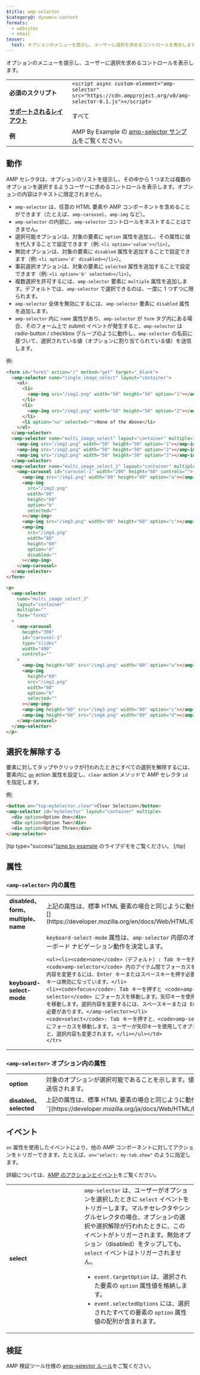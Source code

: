 ```yaml
---
$title: amp-selector
$category@: dynamic-content
formats:
  - websites
  - email
teaser:
  text: オプションのメニューを提示し、ユーザーに選択を求めるコントロールを表示します。
---
```


<!--
       Copyright 2016 The AMP HTML Authors. All Rights Reserved.

       Licensed under the Apache License, Version 2.0 (the "License");
     you may not use this file except in compliance with the License.
     You may obtain a copy of the License at

     http://www.apache.org/licenses/LICENSE-2.0

     Unless required by applicable law or agreed to in writing, software
     distributed under the License is distributed on an "AS-IS" BASIS,
     WITHOUT WARRANTIES OR CONDITIONS OF ANY KIND, either express or implied.
     See the License for the specific language governing permissions and
     limitations under the License.
-->

オプションのメニューを提示し、ユーザーに選択を求めるコントロールを表示します。

<table>
  <tr>
    <td class="col-fourty" width="40%"><strong>必須のスクリプト</strong></td>
      <td><code>&lt;script async custom-element="amp-selector" src="https://cdn.ampproject.org/v0/amp-selector-0.1.js">&lt;/script></code></td>
  </tr>
  <tr>
    <td class="col-fourty"><strong><a href="../../../documentation/guides-and-tutorials/develop/style_and_layout/control_layout.md">サポートされるレイアウト</a></strong></td>
    <td>すべて</td>
  </tr>
  <tr>
    <td class="col-fourty"><strong>例</strong></td>
    <td>AMP By Example の <a href="https://ampbyexample.com/components/amp-selector/">amp-selector サンプル</a>をご覧ください。</td>
  </tr>
</table>

## 動作 <a name="behavior"></a>

AMP セレクタは、オプションのリストを提示し、その中から 1 つまたは複数のオプションを選択するようユーザーに求めるコントロールを表示します。オプションの内容はテキストに限定されません。

- `amp-selector` は、任意の HTML 要素や AMP コンポーネントを含めることができます（たとえば、`amp-carousel`、`amp-img` など）。
- `amp-selector` の内部に、`amp-selector` コントロールをネストすることはできません。
- 選択可能オプションは、対象の要素に `option` 属性を追加し、その属性に値を代入することで設定できます（例: `<li option='value'></li>`）。
- 無効オプションは、対象の要素に `disabled` 属性を追加することで設定できます（例: `<li option='d' disabled></li>`）。
- 事前選択オプションは、対象の要素に `selected` 属性を追加することで設定できます（例: `<li option='b' selected></li>`）。
- 複数選択を許可するには、`amp-selector` 要素に `multiple` 属性を追加します。デフォルトでは、`amp-selector` で選択できるのは、一度に 1 つずつに限られます。
- `amp-selector` 全体を無効にするには、`amp-selector` 要素に `disabled` 属性を追加します。
- `amp-selector` 内に `name` 属性があり、`amp-selector` が `form` タグ内にある場合、そのフォーム上で submit イベントが発生すると、`amp-selector` は radio-button / checkbox グループのように動作し、`amp-selector` の名前に基づいて、選択されている値（オプションに割り当てられている値）を送信します。

例:

```html
<form id="form1" action="/" method="get" target="_blank">
  <amp-selector name="single_image_select" layout="container">
    <ul>
      <li>
        <amp-img src="/img1.png" width="50" height="50" option="1"></amp-img>
      </li>
      <li>
        <amp-img src="/img2.png" width="50" height="50" option="2"></amp-img>
      </li>
      <li option="na" selected="">None of the Above</li>
    </ul>
  </amp-selector>
  <amp-selector name="multi_image_select" layout="container" multiple="">
    <amp-img src="/img1.png" width="50" height="50" option="1"></amp-img>
    <amp-img src="/img2.png" width="50" height="50" option="2"></amp-img>
    <amp-img src="/img3.png" width="50" height="50" option="3"></amp-img>
  </amp-selector>
  <amp-selector name="multi_image_select_1" layout="container" multiple="">
    <amp-carousel id="carousel-1" width="200" height="60" controls="">
      <amp-img src="/img1.png" width="80" height="60" option="a"></amp-img>
      <amp-img
        src="/img2.png"
        width="80"
        height="60"
        option="b"
        selected=""
      ></amp-img>
      <amp-img src="/img3.png" width="80" height="60" option="c"></amp-img>
      <amp-img
        src="/img4.png"
        width="80"
        height="60"
        option="d"
        disabled=""
      ></amp-img>
    </amp-carousel>
  </amp-selector>
</form>

<p>
  <amp-selector
    name="multi_image_select_2"
    layout="container"
    multiple=""
    form="form1"
  >
    <amp-carousel
      height="300"
      id="carousel-1"
      type="slides"
      width="400"
      controls=""
    >
      <amp-img height="60" src="/img1.png" width="80" option="a"></amp-img>
      <amp-img
        height="60"
        src="/img2.png"
        width="80"
        option="b"
        selected=""
      ></amp-img>
      <amp-img height="60" src="/img3.png" width="80" option="c"></amp-img>
      <amp-img height="60" src="/img4.png" width="80" option="d"></amp-img>
    </amp-carousel>
  </amp-selector>
</p>
```

## 選択を解除する <a name="clearing-selections"></a>

要素に対してタップやクリックが行われたときにすべての選択を解除するには、要素内に [`on`](../../../documentation/guides-and-tutorials/learn/amp-actions-and-events.md) action 属性を設定し、`clear` action メソッドで AMP セレクタ `id` を指定します。

例:

```html
<button on="tap:mySelector.clear">Clear Selection</button>
<amp-selector id="mySelector" layout="container" multiple>
  <div option>Option One</div>
  <div option>Option Two</div>
  <div option>Option Three</div>
</amp-selector>
```

[tip type="success"][amp by example](https://ampbyexample.com/components/amp-selector/) のライブデモをご覧ください。
[/tip]

## 属性 <a name="attributes"></a>

### `<amp-selector>` 内の属性 <a name="attributes-on-"></a>

<table>
  <tr>
    <td width="40%"><strong>disabled、form、multiple、name</strong></td>
    <td>上記の属性は、標準 HTML 要素の場合と同じように動作します<code>select</code> [](https://developer.mozilla.org/en/docs/Web/HTML/Element/select).</td>
  </tr>
  <tr>
    <td width="40%"><strong>keyboard-select-mode</strong></td>
    <td><code>keyboard-select-mode</code> 属性は、<code>amp-selector</code> 内部のオプションのキーボード ナビゲーション動作を決定します。

    <ul><li><code>none</code>（デフォルト）: Tab キーを押すと、<code>amp-selector</code> 内のアイテム間でフォーカスを変更します。選択内容を変更するには、Enter キーまたはスペースキーを押す必要があります。矢印キーは無効になっています。</li>
    <li><code>focus</code>: Tab キーを押すと <code>amp-selector</code> にフォーカスを移動します。矢印キーを使用して、アイテム間を移動します。選択内容を変更するには、スペースキーまたは Enter キーを押す必要があります。</amp-selector></li>
    <code>select</code>: Tab キーを押すと、<code>amp-selector</code> にフォーカスを移動します。ユーザーが矢印キーを使用してオプションを移動すると、選択内容も変更されます。</li></ul></td>
    </tr>

  </table>

### `<amp-selector>` オプション内の属性 <a name="attributes-on--options"></a>

<table>
  <tr>
    <td width="40%"><strong>option</strong></td>
    <td>対象のオプションが選択可能であることを示します。値が指定されている場合、値の内容はフォームと一緒に送信されます。</td>
  </tr>
  <tr>
    <td width="40%"><strong>disabled、selected</strong></td>
    <td>上記の属性は、標準 HTML 要素の場合と同じように動作します。<option>`](https://developer.mozilla.org/ja/docs/Web/HTML/Element/option) 要素の場合と同じように動作します。</option></td>
  </tr>
</table>

## イベント <a name="events"></a>

`on` 属性を使用したイベントにより、他の AMP コンポーネントに対してアクションをトリガーできます。たとえば、`on="select: my-tab.show"` のように指定します。

詳細については、[AMP のアクションとイベント](../../../documentation/guides-and-tutorials/learn/amp-actions-and-events.md)をご覧ください。

<table>
  <tr>
    <td width="40%"><strong>select</strong></td>
    <td><code>amp-selector</code> は、ユーザーがオプションを選択したときに <code>select</code> イベントをトリガーします。マルチセレクタやシングルセレクタの場合、オプションの選択や選択解除が行われたときに、このイベントがトリガーされます。無効オプション（disabled）をタップしても、<code>select</code> イベントはトリガーされません。
      <ul>
        <li><code>event.targetOption</code> は、選択された要素の <code>option</code> 属性値を格納します。</li>
        <li><code>event.selectedOptions</code> には、選択されたすべての要素の <code>option</code> 属性値の配列が含まれます。
        </li>
      </ul></td>
    </tr>

  </table>

## 検証 <a name="validation"></a>

AMP 検証ツール仕様の [amp-selector ルール](https://github.com/ampproject/amphtml/blob/master/extensions/amp-selector/validator-amp-selector.protoascii)をご覧ください。
